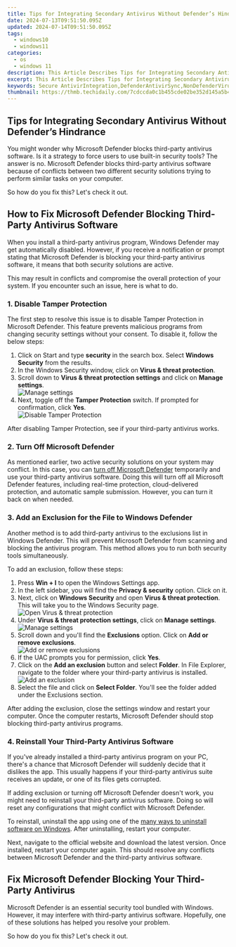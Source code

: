 ```yaml
---
title: Tips for Integrating Secondary Antivirus Without Defender’s Hindrance
date: 2024-07-13T09:51:50.095Z
updated: 2024-07-14T09:51:50.095Z
tags:
  - windows10
  - windows11
categories:
  - os
  - windows 11
description: This Article Describes Tips for Integrating Secondary Antivirus Without Defender’s Hindrance
excerpt: This Article Describes Tips for Integrating Secondary Antivirus Without Defender’s Hindrance
keywords: Secure AntivirIntegration,DefenderAntivirSync,NonDefenderVirusScan,HarmonizeAVSystems,NoConflictAVSetup,OptimizedAVPairing,SeamlessVirusGuard
thumbnail: https://thmb.techidaily.com/7cdccda0c1b455cde02be352d145a5b4b55f977ca27570cd9c8cff441c6409c8.jpg
---
```


## Tips for Integrating Secondary Antivirus Without Defender’s Hindrance

 You might wonder why Microsoft Defender blocks third-party antivirus software. Is it a strategy to force users to use built-in security tools? The answer is no. Microsoft Defender blocks third-party antivirus software because of conflicts between two different security solutions trying to perform similar tasks on your computer.

 So how do you fix this? Let's check it out.

## How to Fix Microsoft Defender Blocking Third-Party Antivirus Software

 When you install a third-party antivirus program, Windows Defender may get automatically disabled. However, if you receive a notification or prompt stating that Microsoft Defender is blocking your third-party antivirus software, it means that both security solutions are active.

 This may result in conflicts and compromise the overall protection of your system. If you encounter such an issue, here is what to do.

### 1\. Disable Tamper Protection

 The first step to resolve this issue is to disable Tamper Protection in Microsoft Defender. This feature prevents malicious programs from changing security settings without your consent. To disable it, follow the below steps:

1. Click on Start and type **security** in the search box. Select **Windows Security** from the results.
2. In the Windows Security window, click on **Virus & threat protection**.
3. Scroll down to **Virus & threat protection settings** and click on **Manage settings**.  
![Manage settings](https://static1.makeuseofimages.com/wordpress/wp-content/uploads/2023/10/manage-settings.jpg)
4. Next, toggle off the **Tamper Protection** switch. If prompted for confirmation, click **Yes**.  
![Disable Tamper Protection](https://static1.makeuseofimages.com/wordpress/wp-content/uploads/2023/10/disable-tamper-protection.jpg)

 After disabling Tamper Protection, see if your third-party antivirus works.

### 2\. Turn Off Microsoft Defender

 As mentioned earlier, two active security solutions on your system may conflict. In this case, you can [turn off Microsoft Defender](http://www.makeuseof.com/permanently-disable-microsoft-defender-windows-11/) temporarily and use your third-party antivirus software. Doing this will turn off all Microsoft Defender features, including real-time protection, cloud-delivered protection, and automatic sample submission. However, you can turn it back on when needed.

### 3\. Add an Exclusion for the File to Windows Defender

 Another method is to add third-party antivirus to the exclusions list in Windows Defender. This will prevent Microsoft Defender from scanning and blocking the antivirus program. This method allows you to run both security tools simultaneously.

 To add an exclusion, follow these steps:

1. Press **Win + I** to open the Windows Settings app.
2. In the left sidebar, you will find the **Privacy & security** option. Click on it.
3. Next, click on **Windows Security** and open **Virus & threat protection**. This will take you to the Windows Security page.  
![Open Virus & threat protection](https://static1.makeuseofimages.com/wordpress/wp-content/uploads/2023/10/open-virus-threat-protection.jpg)
4. Under **Virus & threat protection settings**, click on **Manage settings**.  
![Manage settings](https://static1.makeuseofimages.com/wordpress/wp-content/uploads/2023/10/manage-settings.jpg)
5. Scroll down and you'll find the **Exclusions** option. Click on **Add or remove exclusions**.  
![Add or remove exclusions](https://static1.makeuseofimages.com/wordpress/wp-content/uploads/2023/10/add-or-remove-exclusions.jpg)
6. If the UAC prompts you for permission, click **Yes**.
7. Click on the **Add an exclusion** button and select **Folder**. In File Explorer, navigate to the folder where your third-party antivirus is installed.  
![Add an exclusion](https://static1.makeuseofimages.com/wordpress/wp-content/uploads/2023/10/add-an-exclusion.jpg)
8. Select the file and click on **Select Folder**. You'll see the folder added under the Exclusions section.

 After adding the exclusion, close the settings window and restart your computer. Once the computer restarts, Microsoft Defender should stop blocking third-party antivirus programs.

### 4\. Reinstall Your Third-Party Antivirus Software

 If you've already installed a third-party antivirus program on your PC, there's a chance that Microsoft Defender will suddenly decide that it dislikes the app. This usually happens if your third-party antivirus suite receives an update, or one of its files gets corrupted.

 If adding exclusion or turning off Microsoft Defender doesn't work, you might need to reinstall your third-party antivirus software. Doing so will reset any configurations that might conflict with Microsoft Defender.

 To reinstall, uninstall the app using one of the [many ways to uninstall software on Windows](https://www.makeuseof.com/windows-11-different-ways-to-uninstall-software/). After uninstalling, restart your computer.

 Next, navigate to the official website and download the latest version. Once installed, restart your computer again. This should resolve any conflicts between Microsoft Defender and the third-party antivirus software.

## Fix Microsoft Defender Blocking Your Third-Party Antivirus

 Microsoft Defender is an essential security tool bundled with Windows. However, it may interfere with third-party antivirus software. Hopefully, one of these solutions has helped you resolve your problem.

 So how do you fix this? Let's check it out.



<ins class="adsbygoogle"
      style="display:block"
      data-ad-client="ca-pub-7571918770474297"
      data-ad-slot="8358498916"
      data-ad-format="auto"
      data-full-width-responsive="true"></ins>

